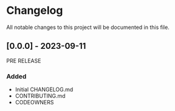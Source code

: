 # Changelog

All notable changes to this project will be documented in this file.

## [0.0.0] - 2023-09-11
PRE RELEASE

### Added
- Initial CHANGELOG.md
- CONTRIBUTING.md
- CODEOWNERS
